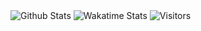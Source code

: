 <img alt="Github Stats" src="https://github-readme-stats.vercel.app/api?username=voie420&theme=dark&count_private=true&show_icons=true&include_all_commits=true"/>
<img alt="Wakatime Stats" src="https://github-readme-stats.vercel.app/api/wakatime?username=voie420&theme=dark"/>
<img alt="Visitors" src="https://visitor-badge.laobi.icu/badge?page_id=voie420"/>
